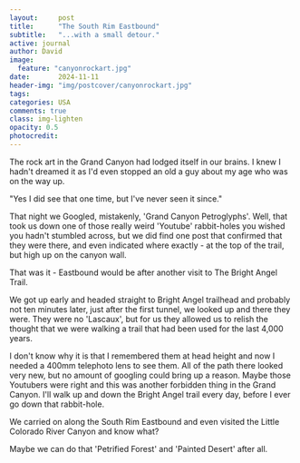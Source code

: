```yaml
---
layout:     post
title:      "The South Rim Eastbound"
subtitle:   "...with a small detour."
active: journal
author: David
image:
  feature: "canyonrockart.jpg"
date:       2024-11-11
header-img: "img/postcover/canyonrockart.jpg"
tags: 
categories: USA
comments: true
class: img-lighten 
opacity: 0.5
photocredit:
---
```


The rock art in the Grand Canyon had lodged itself in our brains. I knew I hadn't dreamed it as I'd even stopped an old a guy about my age who was on the way up.

"Yes I did see that one time, but I've never seen it since."

That night we Googled, mistakenly, 'Grand Canyon Petroglyphs'. Well, that took us down one of those really weird 'Youtube' rabbit-holes you wished you hadn't stumbled across, but we did find one post that confirmed that they were there, and even indicated where exactly - at the top of the trail, but high up on the canyon wall.

That was it - Eastbound would be after another visit to The Bright Angel Trail.

We got up early and headed straight to Bright Angel trailhead and probably not ten minutes later, just after the first tunnel, we looked up and there they were. They were no 'Lascaux', but for us they allowed us to relish the thought that we were walking a trail that had been used for the last 4,000 years.

I don't know why it is that I remembered them at head height and now I needed a 400mm telephoto lens to see them. All of the path there looked very new, but no amount of googling could bring up a reason. Maybe those Youtubers were right and this was another forbidden thing in the Grand Canyon. I'll walk up and down the Bright Angel trail every day, before I ever go down that rabbit-hole.

We carried on along the South Rim Eastbound and even visited the Little Colorado River Canyon and know what? 

Maybe we can do that 'Petrified Forest' and 'Painted Desert' after all. 








